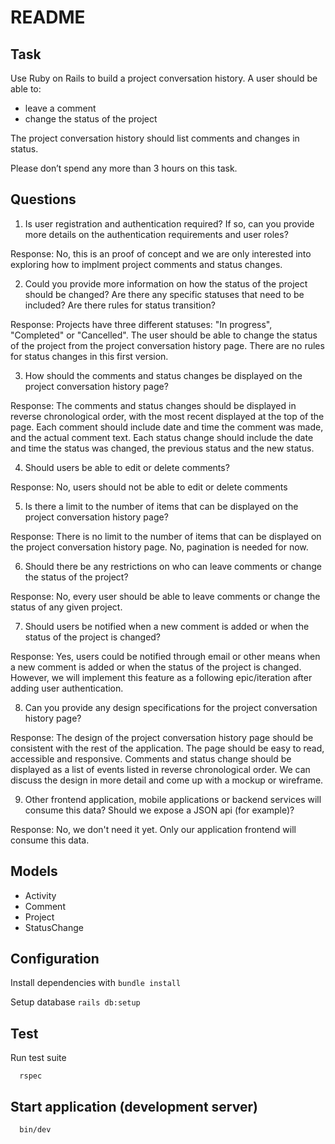 # README

## Task

Use Ruby on Rails to build a project conversation history. A user should be able to:

- leave a comment
- change the status of the project

The project conversation history should list comments and changes in status.

Please don’t spend any more than 3 hours on this task.


## Questions

1. Is user registration and authentication required? If so, can you provide more details on the authentication requirements and user roles?

  Response:
    No, this is an proof of concept and we are only interested into exploring how to implment project comments and status changes.

2. Could you provide more information on how the status of the project should be changed?
  Are there any specific statuses that need to be included?
  Are there rules for status transition?

  Response:
    Projects have three different statuses: "In progress", "Completed" or "Cancelled".
    The user should be able to change the status of the project from the project conversation history page.
    There are no rules for status changes in this first version.

3. How should the comments and status changes be displayed on the project conversation history page?

  Response:
    The comments and status changes should be displayed in reverse chronological order, with the most recent displayed at the top of the page.
    Each comment should include date and time the comment was made, and the actual comment text.
    Each status change should include the date and time the status was changed, the previous status and the new status.

4. Should users be able to edit or delete comments?

  Response:
    No, users should not be able to edit or delete comments

5. Is there a limit to the number of items that can be displayed on the project conversation history page?

  Response:
    There is no limit to the number of items that can be displayed on the project conversation history page.
    No, pagination is needed for now.

6. Should there be any restrictions on who can leave comments or change the status of the project?

  Response:
    No, every user should be able to leave comments or change the status of any given project.

7. Should users be notified when a new comment is added or when the status of the project is changed?

  Response:
    Yes, users could be notified through email or other means when a new comment is added or when the status of the project is changed.
    However, we will implement this feature as a following epic/iteration after adding user authentication.

8. Can you provide any design specifications for the project conversation history page?

  Response:
    The design of the project conversation history page should be consistent with the rest of the application.
    The page should be easy to read, accessible and responsive.
    Comments and status change should be displayed as a list of events listed in reverse chronological order.
    We can discuss the design in more detail and come up with a mockup or wireframe.

9. Other frontend application, mobile applications or backend services will consume this data?
  Should we expose a JSON api (for example)?

  Response:
    No, we don't need it yet. Only our application frontend will consume this data.


## Models

* Activity
* Comment
* Project
* StatusChange

## Configuration

Install dependencies with `bundle install`

Setup database `rails db:setup`

## Test

Run test suite

```
  rspec
```

## Start application (development server)

```
  bin/dev
```
